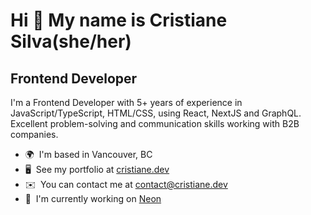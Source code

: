 

Hi 👋 My name is Cristiane Silva(she/her)
================================

Frontend Developer
------------------

I'm a Frontend Developer with 5+ years of experience in JavaScript/TypeScript, HTML/CSS, using React, NextJS and GraphQL. Excellent problem-solving and communication skills working with B2B companies.

*   🌍  I'm based in Vancouver, BC
*   🖥️  See my portfolio at [cristiane.dev](http://www.cristiane.dev/)
*   ✉️  You can contact me at [contact@cristiane.dev](mailto:contact@cristiane.dev)
*   🚀  I'm currently working on [Neon](http://neon.cc)
